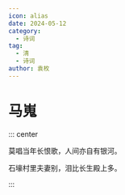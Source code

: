 ```yaml
---
icon: alias
date: 2024-05-12
category:
  - 诗词
tag:
  - 清
  - 诗词
author: 袁枚
---
```


# 马嵬

<!-- more -->


::: center 

莫唱当年长恨歌，人间亦自有银河。

石壕村里夫妻别，泪比长生殿上多。

:::